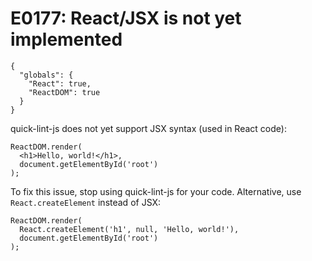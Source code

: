 # E0177: React/JSX is not yet implemented

```config-for-examples
{
  "globals": {
    "React": true,
    "ReactDOM": true
  }
}
```

quick-lint-js does not yet support JSX syntax (used in React code):

```javascript-ignoring-extra-errors
ReactDOM.render(
  <h1>Hello, world!</h1>,
  document.getElementById('root')
);
```

To fix this issue, stop using quick-lint-js for your code. Alternative, use
`React.createElement` instead of JSX:

    ReactDOM.render(
      React.createElement('h1', null, 'Hello, world!'),
      document.getElementById('root')
    );
